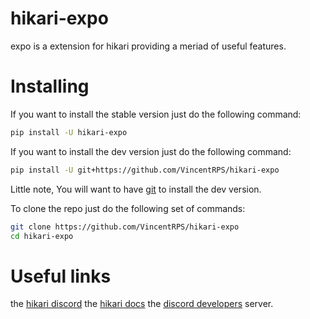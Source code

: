 # hikari-expo
expo is a extension for hikari providing a meriad of useful features.
# Installing
If you want to install the stable version just do the following command:
```sh
pip install -U hikari-expo
```
If you want to install the dev version just do the following command:
```sh
pip install -U git+https://github.com/VincentRPS/hikari-expo
```
Little note, You will want to have [git](https://git-scm.com) to install the dev version.

To clone the repo just do the following set of commands:
```sh
git clone https://github.com/VincentRPS/hikari-expo
cd hikari-expo
```

# Useful links
the [hikari discord](https://discord.gg/3kDAzaM36b)
the [hikari docs](https://www.hikari-py.dev/hikari/index.html)
the [discord developers](https://discord.gg/discord-developers) server.